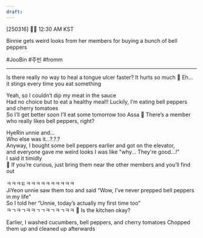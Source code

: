 ```yaml
---
draft:
---
```

[250316] 🐣💭 12:30 AM KST

Binnie gets weird looks from her members for buying a bunch of bell peppers

#JooBin #주빈 #fromm

___
Is there really no way to heal a tongue ulcer faster?
It hurts so much
🫧 Eh… it stings every time you eat something

Yeah, so I couldn’t dip my meat in the sauce  
Had no choice but to eat a healthy meal!!
Luckily, I’m eating bell peppers and cherry tomatoes  
So I’ll get better soon
I’ll eat some tomorrow too
Assa 
🫧 There’s a member who really likes bell peppers, right?

HyeRin unnie and…  
Who else was it…?.?.?  
Anyway, I bought some bell peppers earlier and got on the elevator,  
and everyone gave me weird looks
I was like "why… They're good…!"  
I said it timidly  
🫧 If you’re curious, just bring them near the other members and you’ll find out

ㅋㅋㅋㅌㅋㅋㅋㅋㅋㅋㅋㅋㅋㅋ  
JiYeon unnie saw them too and said
“Wow, I’ve never prepped bell peppers in my life”  
So I told her “Unnie, today’s actually my first time too”  
ㅋㄱㅋㄱㅋㅋㄱㄱㅋㄱㅋㄱㅋㅋ 
🫧 Is the kitchen okay?

Earlier, I washed cucumbers, bell peppers, and cherry tomatoes
Chopped them up and cleaned up afterwards